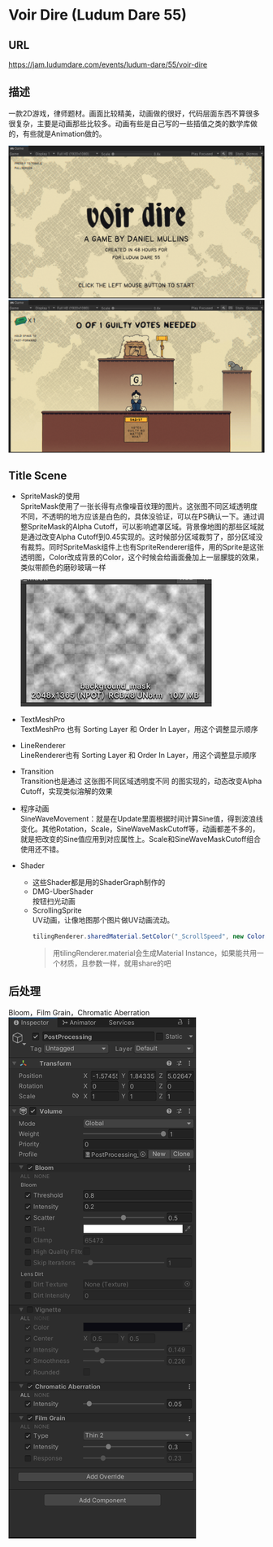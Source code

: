 # Voir Dire (Ludum Dare 55)

## URL
https://jam.ludumdare.com/events/ludum-dare/55/voir-dire

## 描述
一款2D游戏，律师题材。画面比较精美，动画做的很好，代码层面东西不算很多很复杂，主要是动画那些比较多。动画有些是自己写的一些插值之类的数学库做的，有些就是Animation做的。

![](Clip_20241012_152645.png)
![](Clip_20241012_151055.png)

## Title Scene
- SpriteMask的使用  
SpriteMask使用了一张长得有点像噪音纹理的图片。这张图不同区域透明度不同，不透明的地方应该是白色的，具体没验证，可以在PS确认一下。通过调整SpriteMask的Alpha Cutoff，可以影响遮罩区域。背景像地图的那些区域就是通过改变Alpha Cutoff到0.45实现的。这时候部分区域裁剪了，部分区域没有裁剪。同时SpriteMask组件上也有SpriteRenderer组件，用的Sprite是这张透明图，Color改成背景的Color，这个时候会给画面叠加上一层朦胧的效果，类似带颜色的磨砂玻璃一样

    ![](Clip_20241012_145045.png)

- TextMeshPro  
TextMeshPro 也有 Sorting Layer 和 Order In Layer，用这个调整显示顺序

- LineRenderer  
LineRenderer也有 Sorting Layer 和 Order In Layer，用这个调整显示顺序

- Transition  
Transition也是通过 这张图不同区域透明度不同 的图实现的，动态改变Alpha Cutoff，实现类似溶解的效果

- 程序动画  
    SineWaveMovement：就是在Update里面根据时间计算Sine值，得到波浪线变化。其他Rotation，Scale，SineWaveMaskCutoff等，动画都差不多的，就是把改变的Sine值应用到对应属性上。Scale和SineWaveMaskCutoff组合使用还不错。

- Shader  
    - 这些Shader都是用的ShaderGraph制作的
    - DMG-UberShader  
	    按钮扫光动画
    - ScrollingSprite  
    UV动画，让像地图那个图片做UV动画流动。
        ```csharp
        tilingRenderer.sharedMaterial.SetColor("_ScrollSpeed", new Color(scrollSpeed.x,scrollSpeed.y, 0f,0f));
        ```
        > 用tilingRenderer.material会生成Material Instance，如果能共用一个材质，且参数一样，就用share的吧


## 后处理
Bloom，Film Grain，Chromatic Aberration  
![](Clip_20241012_150807.png)
